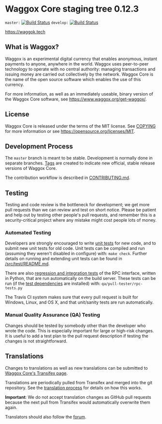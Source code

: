 Waggox Core staging tree 0.12.3
===============================

`master:` [![Build Status](https://travis-ci.org/waggoxpay/waggox.svg?branch=master)](https://travis-ci.org/waggoxpay/waggox) `develop:` [![Build Status](https://travis-ci.org/waggoxpay/waggox.svg?branch=develop)](https://travis-ci.org/waggoxpay/waggox/branches)

https://waggok.tech


What is Waggox?
----------------

Waggox is an experimental digital currency that enables anonymous, instant
payments to anyone, anywhere in the world. Waggox uses peer-to-peer technology
to operate with no central authority: managing transactions and issuing money
are carried out collectively by the network. Waggox Core is the name of the open
source software which enables the use of this currency.

For more information, as well as an immediately useable, binary version of
the Waggox Core software, see https://www.waggox.org/get-waggox/.


License
-------

Waggox Core is released under the terms of the MIT license. See [COPYING](COPYING) for more
information or see https://opensource.org/licenses/MIT.

Development Process
-------------------

The `master` branch is meant to be stable. Development is normally done in separate branches.
[Tags](https://github.com/waggoxpay/waggox/tags) are created to indicate new official,
stable release versions of Waggox Core.

The contribution workflow is described in [CONTRIBUTING.md](CONTRIBUTING.md).

Testing
-------

Testing and code review is the bottleneck for development; we get more pull
requests than we can review and test on short notice. Please be patient and help out by testing
other people's pull requests, and remember this is a security-critical project where any mistake might cost people
lots of money.

### Automated Testing

Developers are strongly encouraged to write [unit tests](src/test/README.md) for new code, and to
submit new unit tests for old code. Unit tests can be compiled and run
(assuming they weren't disabled in configure) with: `make check`. Further details on running
and extending unit tests can be found in [/src/test/README.md](/src/test/README.md).

There are also [regression and integration tests](/qa) of the RPC interface, written
in Python, that are run automatically on the build server.
These tests can be run (if the [test dependencies](/qa) are installed) with: `qa/pull-tester/rpc-tests.py`

The Travis CI system makes sure that every pull request is built for Windows, Linux, and OS X, and that unit/sanity tests are run automatically.

### Manual Quality Assurance (QA) Testing

Changes should be tested by somebody other than the developer who wrote the
code. This is especially important for large or high-risk changes. It is useful
to add a test plan to the pull request description if testing the changes is
not straightforward.

Translations
------------

Changes to translations as well as new translations can be submitted to
[Waggox Core's Transifex page](https://www.transifex.com/projects/p/waggox/).

Translations are periodically pulled from Transifex and merged into the git repository. See the
[translation process](doc/translation_process.md) for details on how this works.

**Important**: We do not accept translation changes as GitHub pull requests because the next
pull from Transifex would automatically overwrite them again.

Translators should also follow the [forum](https://www.waggox.org/forum/topic/waggox-worldwide-collaboration.88/).
